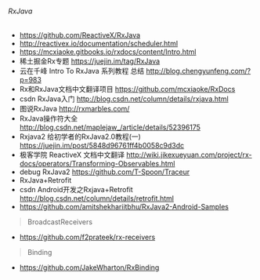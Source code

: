 ###### RxJava

- https://github.com/ReactiveX/RxJava
- http://reactivex.io/documentation/scheduler.html
- https://mcxiaoke.gitbooks.io/rxdocs/content/Intro.html
- 稀土掘金Rx专题  https://juejin.im/tag/RxJava
- 云在千峰 Intro To RxJava 系列教程 总结  http://blog.chengyunfeng.com/?p=983
- Rx和RxJava文档中文翻译项目 https://github.com/mcxiaoke/RxDocs
- csdn RxJava入门  http://blog.csdn.net/column/details/rxjava.html
- 图说RxJava  http://rxmarbles.com/
- RxJava操作符大全  http://blog.csdn.net/maplejaw_/article/details/52396175
- Rxjava2 给初学者的RxJava2.0教程(一)  https://juejin.im/post/5848d96761ff4b0058c9d3dc
- 极客学院 ReactiveX 文档中文翻译  http://wiki.jikexueyuan.com/project/rx-docs/operators/Transforming-Observables.html
- debug RxJava2    https://github.com/T-Spoon/Traceur
- RxJava+Retrofit
- csdn Android开发之Rxjava+Retrofit  http://blog.csdn.net/column/details/retrofit.html
- https://github.com/amitshekhariitbhu/RxJava2-Android-Samples
> BroadcastReceivers
- https://github.com/f2prateek/rx-receivers

> Binding
- https://github.com/JakeWharton/RxBinding
